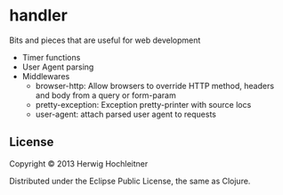 # handler

Bits and pieces that are useful for web development

- Timer functions
- User Agent parsing
- Middlewares
  - browser-http:
    Allow browsers to override HTTP method, headers and body from a query or form-param
  - pretty-exception: Exception pretty-printer with source locs
  - user-agent: attach parsed user agent to requests

## License

Copyright © 2013 Herwig Hochleitner

Distributed under the Eclipse Public License, the same as Clojure.

